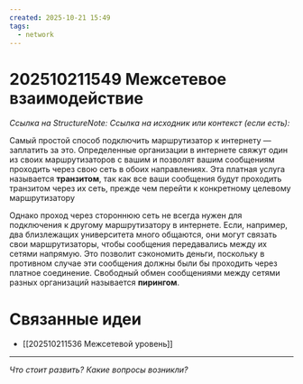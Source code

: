 ```yaml
---
created: 2025-10-21 15:49
tags:
  - network
---
```

# 202510211549 Межсетевое взаимодействие

*Ссылка на StructureNote:*
*Ссылка на исходник или контекст (если есть):*

Самый простой способ подключить маршрутизатор к интернету — заплатить за это. Определенные организации в интернете свяжут один из своих маршрутизаторов с вашим и позволят вашим сообщениям проходить через свою сеть в обоих направлениях. Эта платная услуга называется **транзитом**, так как все ваши сообщения будут проходить транзитом через их сеть, прежде чем перейти к конкретному целевому маршрутизатору

Однако проход через стороннюю сеть не всегда нужен для подключения к другому маршрутизатору в интернете. Если, например, два близлежащих университета много общаются, они могут связать свои маршрутизаторы, чтобы сообщения передавались между их сетями напрямую. Это позволит сэкономить деньги, поскольку в противном случае эти сообщения должны были бы проходить через платное соединение. Свободный обмен сообщениями между сетями разных организаций называется **пирингом**.

# Связанные идеи

- [[202510211536 Межсетевой уровень]]

---

*Что стоит развить? Какие вопросы возникли?*
